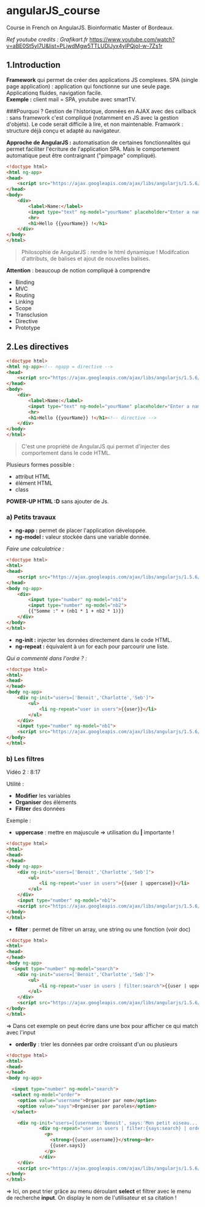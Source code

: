 # angularJS_course
Course in French on AngularJS. Bioinformatic Master of Bordeaux.

*Ref youtube credits : Grafikart.fr* https://www.youtube.com/watch?v=aBE0St5yI7U&list=PLjwdMgw5TTLUDlJyx4yIPQjoI-w-7Zs1r

## 1.Introduction
**Framework** qui permet de créer des applications JS complexes. SPA (single page application) : application qui fonctionne sur une seule page. Applicationq fluides, navigation facile.  
**Exemple :** client mail = SPA, youtube avec smartTV.

###Pourquoi ?
Gestion de l'historique, données en AJAX avec des callback : sans framework c'est compliqué (notamment en JS avec la gestion d'objets). Le code serait difficile à lire, et non maintenable.
Framwork : structure déjà conçu et adapté au navigateur.

**Approche de AngularJS :** automatisation de certaines fonctionnalités qui permet faciliter l'écriture de l'application SPA. Mais le comportement automatique peut être contraignant ("pimpage" compliqué).

```html
<!doctype html>
<html ng-app>
<head>
    <script src="https://ajax.googleapis.com/ajax/libs/angularjs/1.5.6/angular.min.js"></script>
</head>
<body>
    <div>
        <label>Name:</label>
        <input type="text" ng-model="yourName" placeholder="Enter a name here">
        <hr>
        <h1>Hello {{yourName}} !</h1>
    </div>
</body>
</html>
```
> Philosophie de AngularJS : rendre le html dynamique ! Modifcation d'attributs, de balises et ajout de nouvelles balises.

**Attention** : beaucoup de notion compliqué à comprendre
+ Binding
+ MVC
+ Routing
+ Linking
+ Scope
+ Transclusion
+ Directive
+ Prototype

## 2.Les directives
```html
<!doctype html>
<html ng-app><!-- ngapp = directive -->
<head>
    <script src="https://ajax.googleapis.com/ajax/libs/angularjs/1.5.6/angular.min.js"></script>
</head>
<body>
    <div>
        <label>Name:</label>
        <input type="text" ng-model="yourName" placeholder="Enter a name here"><!-- ng-model = directive -->
        <hr>
        <h1>Hello {{yourName}} !</h1><!-- directive -->
    </div>
</body>
</html>
```

> C'est une propriété de AngularJS qui permet d'injecter des comportement dans le code HTML.

Plusieurs formes possible : 
+ attribut HTML
+ élément HTML
+ class

**POWER-UP HTML :D** sans ajouter de Js.

### a) Petits travaux
+ **ng-app :** permet de placer l'application développée.
+ **ng-model :** valeur stockée dans une variable donnée.

*Faire une calculatrice :*
```html
<!doctype html>
<html>
<head>
    <script src="https://ajax.googleapis.com/ajax/libs/angularjs/1.5.6/angular.min.js"></script>
</head>
<body ng-app>
    <div>
        <input type="number" ng-model="nb1">
        <input type="number" ng-model="nb2">
        {{"Somme :" + (nb1 * 1 + nb2 * 1)}}
    </div>
</body>
</html>
```
+ **ng-init :** injecter les données directement dans le code HTML.
+ **ng-repeat :** équivalent à un for each pour parcourir une liste.

*Qui a commenté dans l'ordre ? :*
```html
<!doctype html>
<html>
<head>
</head>
<body ng-app>
    <div ng-init="users=['Benoit','Charlotte','Seb']">
        <ul>
            <li ng-repeat="user in users">{{user}}</li>
        </ul>
    </div>
    <input type="number" ng-model="nb1">
    <script src="https://ajax.googleapis.com/ajax/libs/angularjs/1.5.6/angular.min.js"></script>
</body>
</html>
```

### b) Les filtres

Vidéo 2 : 8:17

Utilité :

+ **Modifier** les variables
+ **Organiser** des éléments
+ **Filtrer** des données

Exemple :

+ **uppercase** : mettre en majuscule => utilisation du **|** importante !

```html
<!doctype html>
<html>
<head>
</head>
<body ng-app>
    <div ng-init="users=['Benoit','Charlotte','Seb']">
        <ul>
            <li ng-repeat="user in users">{{user | uppercase}}</li>
        </ul>
    </div>
    <input type="number" ng-model="nb1">
    <script src="https://ajax.googleapis.com/ajax/libs/angularjs/1.5.6/angular.min.js"></script>
</body>
</html>
```
+ **filter** : permet de filtrer un array, une string ou une fonction (voir doc)

```html
<!doctype html>
<html>
<head>
</head>
<body ng-app>
  <input type="number" ng-model="search">
    <div ng-init="users=['Benoit','Charlotte','Seb']">
        <ul>
            <li ng-repeat="user in users | filter:search">{{user | uppercase}}</li>
        </ul>
    </div>
    <script src="https://ajax.googleapis.com/ajax/libs/angularjs/1.5.6/angular.min.js"></script>
</body>
</html>
```

=> Dans cet exemple on peut écrire dans une box pour afficher ce qui match avec l'input

+ **orderBy** : trier les données par ordre croissant d'un ou plusieurs

```html
<!doctype html>
<html>
<head>
</head>
<body ng-app>

  <input type="number" ng-model="search">
  <select ng-model="order">
    <option value="username">Organiser par nom</option>
    <option value="says">Organiser par paroles</option>
  </select>

    <div ng-init="users=[{username:'Benoit', says:'Mon petit oiseau...'},{username:'Charlotte', says:'A pris sa volée...'},{username:'Seb', says:'A la volette...'}]">
            <div ng-repeat="user in users | filter:{says:search} | orderBy:order">
              <p>
                <strong>{{user.username}}</strong><br>
                {{user.says}}
              </p>
            </div>
    </div>
    <script src="https://ajax.googleapis.com/ajax/libs/angularjs/1.5.6/angular.min.js"></script>
</body>
</html>
```
=> Ici, on peut trier grâce au menu déroulant **select** et filtrer avec le menu de recherche **input**. On display le nom de l'utilisateur et sa citation !
